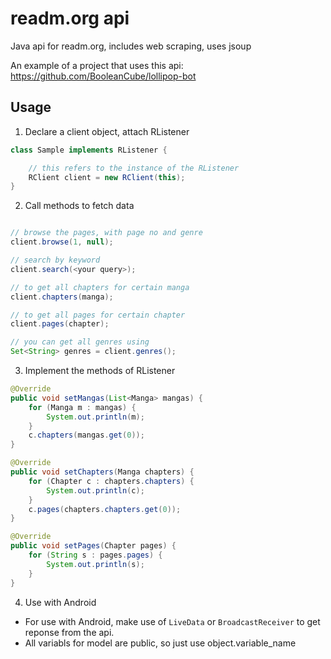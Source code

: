 # readm.org api
Java api for readm.org, includes web scraping, uses jsoup

An example of a project that uses this api:
https://github.com/BooleanCube/lollipop-bot

## Usage
1. Declare a client object, attach RListener

```java
class Sample implements RListener {

    // this refers to the instance of the RListener
    RClient client = new RClient(this);
}
```

2. Call methods to fetch data

```java

// browse the pages, with page no and genre
client.browse(1, null);

// search by keyword
client.search(<your query>);

// to get all chapters for certain manga
client.chapters(manga);

// to get all pages for certain chapter
client.pages(chapter);

// you can get all genres using
Set<String> genres = client.genres();

```

3. Implement the methods of RListener

```java
@Override
public void setMangas(List<Manga> mangas) {
    for (Manga m : mangas) {
        System.out.println(m);
    }
    c.chapters(mangas.get(0));
}

@Override
public void setChapters(Manga chapters) {
    for (Chapter c : chapters.chapters) {
        System.out.println(c);
    }
    c.pages(chapters.chapters.get(0));
}

@Override
public void setPages(Chapter pages) {
    for (String s : pages.pages) {
        System.out.println(s);
    }
}
```

4. Use with Android
* For use with Android, make use of ```LiveData``` or ```BroadcastReceiver``` to get reponse from the api. 
* All variabls for model are public, so just use object.variable_name
